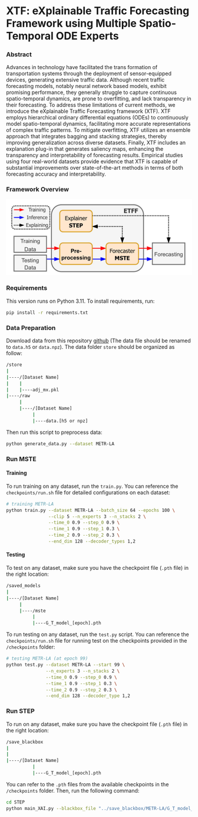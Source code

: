 # XTF: eXplainable Traffic Forecasting Framework using Multiple Spatio-Temporal ODE Experts

### Abstract
Advances in technology have facilitated the trans formation of transportation systems through the deployment of sensor-equipped devices, generating extensive traffic data. Although recent traffic forecasting models, notably neural network based models, exhibit promising performance, they generally struggle to capture continuous spatio-temporal dynamics, are prone to overfitting, and lack transparency in their forecasting. To address these limitations of current methods, we introduce the eXplainable Traffic Forecasting framework (XTF). XTF employs hierarchical ordinary differential equations (ODEs) to continuously model spatio-temporal dynamics, facilitating more accurate representations of complex traffic patterns. To mitigate overfitting, XTF utilizes an ensemble approach that integrates bagging and stacking strategies, thereby improving generalization across diverse datasets. Finally, XTF includes an explanation plug-in that generates saliency maps, enhancing the transparency and interpretability of forecasting results. Empirical studies using four real-world datasets provide evidence that XTF is capable of substantial improvements over state-of-the-art methods in terms of both forecasting accuracy and interpretability.

###  Framework Overview
![ Framework Overview](figures/Framework_Overview.jpg)

### Requirements
This version runs on Python 3.11. To install requirements, run:
```bash
pip install -r requirements.txt
```

### Data Preparation
Download data from this repository [github](https://github.com/Jimmy-7664/STD-MAE) (The data file should be renamed to `data.h5` or `data.npz`). The data folder `store` should be organized as follow:
```bash
/store
|
|----/[Dataset Name]
|    |
|    |----adj_mx.pkl
|----/raw
     |
     |----/[Dataset Name]
          |
          |----data.[h5 or npz]
```
Then run this script to preprocess data:
```bash
python generate_data.py --dataset METR-LA
```

### Run MSTE
#### Training
To run training on any dataset, run the `train.py`. You can reference the `checkpoints/run.sh` file for detailed configurations on each dataset:
```bash
# training METR-LA
python train.py --dataset METR-LA --batch_size 64 --epochs 100 \
                --clip 5 --n_experts 3 --n_stacks 2 \
                --time_0 0.9 --step_0 0.9 \
                --time_1 0.9 --step_1 0.3 \
                --time_2 0.9 --step_2 0.3 \
                --end_dim 128 --decoder_types 1,2
```
#### Testing
To test on any dataset, make sure you have the checkpoint file (`.pth` file) in the right location:
```bash
/saved_models
|
|----/[Dataset Name]
     |
     |----/mste
          |
          |----G_T_model_[epoch].pth
```
To run testing on any dataset, run the `test.py` script. You can reference the `checkpoints/run.sh` file for running test on the checkpoints provided in the `/checkpoints` folder:
```bash
# testing METR-LA (at epoch 99)
python test.py --dataset METR-LA --start 99 \
               --n_experts 3 --n_stacks 2 \
               --time_0 0.9 --step_0 0.9 \
               --time_1 0.9 --step_1 0.3 \
               --time_2 0.9 --step_2 0.3 \
               --end_dim 128 --decoder_type 1,2
```

### Run STEP
To run on any dataset, make sure you have the checkpoint file (`.pth` file) in the right location:
```bash
/save_blackbox
|
|
|----/[Dataset Name]
          |
          |----G_T_model_[epoch].pth
```
You can refer to the `.pth` files from the available checkpoints in the` /checkpoints` folder. Then, run the following command:
```bash
cd STEP
python main_XAI.py --blackbox_file "../save_blackbox/METR-LA/G_T_model_99.pth"
```

